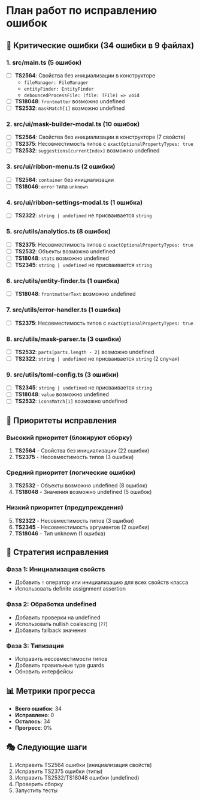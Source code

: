 # План работ по исправлению ошибок

## 🚨 Критические ошибки (34 ошибки в 9 файлах)

### 1. src/main.ts (5 ошибок)
- [ ] **TS2564**: Свойства без инициализации в конструкторе
  - `fileManager: FileManager`
  - `entityFinder: EntityFinder` 
  - `debouncedProcessFile: (file: TFile) => void`
- [ ] **TS18048**: `frontmatter` возможно undefined
- [ ] **TS2532**: `maskMatch[1]` возможно undefined

### 2. src/ui/mask-builder-modal.ts (10 ошибок)
- [ ] **TS2564**: Свойства без инициализации в конструкторе (7 свойств)
- [ ] **TS2375**: Несовместимость типов с `exactOptionalPropertyTypes: true`
- [ ] **TS2532**: `suggestions[currentIndex]` возможно undefined

### 3. src/ui/ribbon-menu.ts (2 ошибки)
- [ ] **TS2564**: `container` без инициализации
- [ ] **TS18046**: `error` типа `unknown`

### 4. src/ui/ribbon-settings-modal.ts (1 ошибка)
- [ ] **TS2322**: `string | undefined` не присваивается `string`

### 5. src/utils/analytics.ts (8 ошибок)
- [ ] **TS2375**: Несовместимость типов с `exactOptionalPropertyTypes: true`
- [ ] **TS2532**: Объекты возможно undefined
- [ ] **TS18048**: `stats` возможно undefined
- [ ] **TS2345**: `string | undefined` не присваивается `string`

### 6. src/utils/entity-finder.ts (1 ошибка)
- [ ] **TS18048**: `frontmatterText` возможно undefined

### 7. src/utils/error-handler.ts (1 ошибка)
- [ ] **TS2375**: Несовместимость типов с `exactOptionalPropertyTypes: true`

### 8. src/utils/mask-parser.ts (3 ошибки)
- [ ] **TS2532**: `parts[parts.length - 2]` возможно undefined
- [ ] **TS2322**: `string | undefined` не присваивается `string` (2 случая)

### 9. src/utils/toml-config.ts (3 ошибки)
- [ ] **TS2345**: `string | undefined` не присваивается `string`
- [ ] **TS18048**: `value` возможно undefined
- [ ] **TS2532**: `iconsMatch[1]` возможно undefined

## 🎯 Приоритеты исправления

### Высокий приоритет (блокируют сборку)
1. **TS2564** - Свойства без инициализации (22 ошибки)
2. **TS2375** - Несовместимость типов (3 ошибки)

### Средний приоритет (логические ошибки)
3. **TS2532** - Объекты возможно undefined (8 ошибок)
4. **TS18048** - Значения возможно undefined (5 ошибок)

### Низкий приоритет (предупреждения)
5. **TS2322** - Несовместимость типов (3 ошибки)
6. **TS2345** - Несовместимость аргументов (2 ошибки)
7. **TS18046** - Тип unknown (1 ошибка)

## 🔧 Стратегия исправления

### Фаза 1: Инициализация свойств
- Добавить `!` оператор или инициализацию для всех свойств класса
- Использовать definite assignment assertion

### Фаза 2: Обработка undefined
- Добавить проверки на undefined
- Использовать nullish coalescing (`??`)
- Добавить fallback значения

### Фаза 3: Типизация
- Исправить несовместимости типов
- Добавить правильные type guards
- Обновить интерфейсы

## 📊 Метрики прогресса
- **Всего ошибок**: 34
- **Исправлено**: 0
- **Осталось**: 34
- **Прогресс**: 0%

## 🎭 Следующие шаги
1. Исправить TS2564 ошибки (инициализация свойств)
2. Исправить TS2375 ошибки (типы)
3. Исправить TS2532/TS18048 ошибки (undefined)
4. Проверить сборку
5. Запустить тесты
